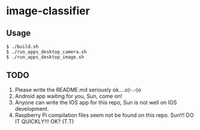 # image-classifier

## Usage
```
$ ./build.sh
$ ./run_apps_desktop_camera.sh
$ ./run_apps_desktop_image.sh
```

## TODO
1. Please write the README.md seriously ok....o(-.-)o
2. Android app waiting for you, Sun, come on!
3. Anyone can write the IOS app for this repo, Sun is not well on IOS development.
4. Raspberry Pi compilation files seem not be found on this repo. Sun!!! DO IT QUICKLY!!! OK? (T.T)
